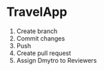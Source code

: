 # TravelApp

1. Create branch
2. Commit changes
3. Push
4. Create pull request
5. Assign Dmytro to Reviewers
